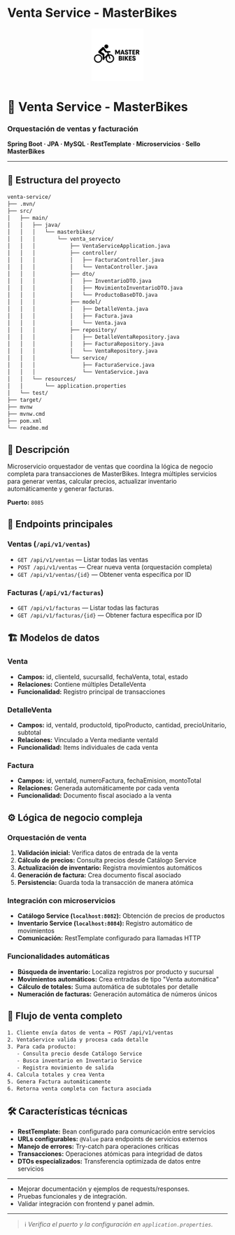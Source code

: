 
# Venta Service - MasterBikes

<div align="center">
  <img src="../frontend/images/logos/logo.svg" alt="MasterBikes" width="120"/>
</div>

<h1>🛒 Venta Service - MasterBikes</h1>
<h3>Orquestación de ventas y facturación</h3>
<p><b>Spring Boot · JPA · MySQL · RestTemplate · Microservicios · Sello MasterBikes</b></p>

---

## 📁 Estructura del proyecto

```text
venta-service/
├── .mvn/
├── src/
│   ├── main/
│   │   ├── java/
│   │   │   └── masterbikes/
│   │   │       └── venta_service/
│   │   │           ├── VentaServiceApplication.java
│   │   │           ├── controller/
│   │   │           │   ├── FacturaController.java
│   │   │           │   └── VentaController.java
│   │   │           ├── dto/
│   │   │           │   ├── InventarioDTO.java
│   │   │           │   ├── MovimientoInventarioDTO.java
│   │   │           │   └── ProductoBaseDTO.java
│   │   │           ├── model/
│   │   │           │   ├── DetalleVenta.java
│   │   │           │   ├── Factura.java
│   │   │           │   └── Venta.java
│   │   │           ├── repository/
│   │   │           │   ├── DetalleVentaRepository.java
│   │   │           │   ├── FacturaRepository.java
│   │   │           │   └── VentaRepository.java
│   │   │           └── service/
│   │   │               ├── FacturaService.java
│   │   │               └── VentaService.java
│   │   └── resources/
│   │       └── application.properties
│   └── test/
├── target/
├── mvnw
├── mvnw.cmd
├── pom.xml
└── readme.md
```

## 🚦 Descripción

Microservicio orquestador de ventas que coordina la lógica de negocio completa para transacciones de MasterBikes. Integra múltiples servicios para generar ventas, calcular precios, actualizar inventario automáticamente y generar facturas.

**Puerto:** `8085`

## 🔗 Endpoints principales

### Ventas (`/api/v1/ventas`)

- `GET /api/v1/ventas` — Listar todas las ventas
- `POST /api/v1/ventas` — Crear nueva venta (orquestación completa)
- `GET /api/v1/ventas/{id}` — Obtener venta específica por ID

### Facturas (`/api/v1/facturas`)

- `GET /api/v1/facturas` — Listar todas las facturas
- `GET /api/v1/facturas/{id}` — Obtener factura específica por ID

## 🏗️ Modelos de datos

### Venta

- **Campos:** id, clienteId, sucursalId, fechaVenta, total, estado
- **Relaciones:** Contiene múltiples DetalleVenta
- **Funcionalidad:** Registro principal de transacciones

### DetalleVenta

- **Campos:** id, ventaId, productoId, tipoProducto, cantidad, precioUnitario, subtotal
- **Relaciones:** Vinculado a Venta mediante ventaId
- **Funcionalidad:** Items individuales de cada venta

### Factura

- **Campos:** id, ventaId, numeroFactura, fechaEmision, montoTotal
- **Relaciones:** Generada automáticamente por cada venta
- **Funcionalidad:** Documento fiscal asociado a la venta

## ⚙️ Lógica de negocio compleja

### Orquestación de venta

1. **Validación inicial:** Verifica datos de entrada de la venta
2. **Cálculo de precios:** Consulta precios desde Catálogo Service
3. **Actualización de inventario:** Registra movimientos automáticos
4. **Generación de factura:** Crea documento fiscal asociado
5. **Persistencia:** Guarda toda la transacción de manera atómica

### Integración con microservicios

- **Catálogo Service (`localhost:8082`):** Obtención de precios de productos
- **Inventario Service (`localhost:8084`):** Registro automático de movimientos
- **Comunicación:** RestTemplate configurado para llamadas HTTP

### Funcionalidades automáticas

- **Búsqueda de inventario:** Localiza registros por producto y sucursal
- **Movimientos automáticos:** Crea entradas de tipo "Venta automática"
- **Cálculo de totales:** Suma automática de subtotales por detalle
- **Numeración de facturas:** Generación automática de números únicos

## 🔄 Flujo de venta completo

```text
1. Cliente envía datos de venta → POST /api/v1/ventas
2. VentaService valida y procesa cada detalle
3. Para cada producto:
   - Consulta precio desde Catálogo Service
   - Busca inventario en Inventario Service
   - Registra movimiento de salida
4. Calcula totales y crea Venta
5. Genera Factura automáticamente
6. Retorna venta completa con factura asociada
```

## 🛠️ Características técnicas

- **RestTemplate:** Bean configurado para comunicación entre servicios
- **URLs configurables:** `@Value` para endpoints de servicios externos
- **Manejo de errores:** Try-catch para operaciones críticas
- **Transacciones:** Operaciones atómicas para integridad de datos
- **DTOs especializados:** Transferencia optimizada de datos entre servicios

---

- Mejorar documentación y ejemplos de requests/responses.
- Pruebas funcionales y de integración.
- Validar integración con frontend y panel admin.

---

> ℹ️ *Verifica el puerto y la configuración en `application.properties`.*